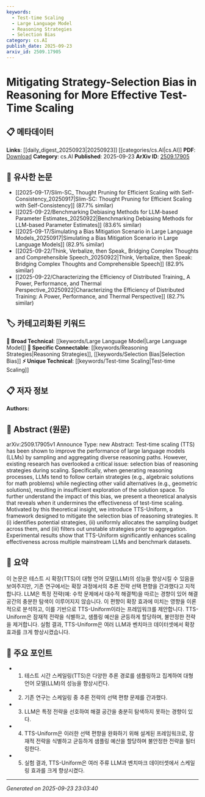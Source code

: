 ```yaml
---
keywords:
  - Test-time Scaling
  - Large Language Model
  - Reasoning Strategies
  - Selection Bias
category: cs.AI
publish_date: 2025-09-23
arxiv_id: 2509.17905
---
```


<!-- KEYWORD_LINKING_METADATA:
{
  "processed_timestamp": "2025-09-23T23:03:40.073910",
  "vocabulary_version": "1.0",
  "selected_keywords": [
    "Test-time Scaling",
    "Large Language Model",
    "Reasoning Strategies",
    "Selection Bias"
  ],
  "rejected_keywords": [],
  "similarity_scores": {
    "Test-time Scaling": 0.78,
    "Large Language Model": 0.7,
    "Reasoning Strategies": 0.8,
    "Selection Bias": 0.75
  },
  "extraction_method": "AI_prompt_based",
  "budget_applied": true,
  "candidates_json": {
    "candidates": [
      {
        "surface": "Test-time scaling",
        "canonical": "Test-time Scaling",
        "aliases": [
          "TTS"
        ],
        "category": "unique_technical",
        "rationale": "Test-time scaling is a novel approach specific to the paper, enhancing the performance of LLMs by exploring diverse reasoning paths.",
        "novelty_score": 0.85,
        "connectivity_score": 0.65,
        "specificity_score": 0.8,
        "link_intent_score": 0.78
      },
      {
        "surface": "Large Language Models",
        "canonical": "Large Language Model",
        "aliases": [
          "LLMs"
        ],
        "category": "broad_technical",
        "rationale": "Large Language Models are central to the paper's focus on improving reasoning strategy selection.",
        "novelty_score": 0.3,
        "connectivity_score": 0.9,
        "specificity_score": 0.6,
        "link_intent_score": 0.7
      },
      {
        "surface": "Reasoning strategies",
        "canonical": "Reasoning Strategies",
        "aliases": [
          "Reasoning Paths"
        ],
        "category": "specific_connectable",
        "rationale": "Reasoning strategies are crucial for understanding the selection bias and its impact on model performance.",
        "novelty_score": 0.65,
        "connectivity_score": 0.75,
        "specificity_score": 0.72,
        "link_intent_score": 0.8
      },
      {
        "surface": "Selection bias",
        "canonical": "Selection Bias",
        "aliases": [
          "Bias in Strategy Selection"
        ],
        "category": "specific_connectable",
        "rationale": "Selection bias is a key issue addressed in the paper, affecting the effectiveness of test-time scaling.",
        "novelty_score": 0.6,
        "connectivity_score": 0.7,
        "specificity_score": 0.68,
        "link_intent_score": 0.75
      }
    ],
    "ban_list_suggestions": [
      "performance",
      "method",
      "experiment"
    ]
  },
  "decisions": [
    {
      "candidate_surface": "Test-time scaling",
      "resolved_canonical": "Test-time Scaling",
      "decision": "linked",
      "scores": {
        "novelty": 0.85,
        "connectivity": 0.65,
        "specificity": 0.8,
        "link_intent": 0.78
      }
    },
    {
      "candidate_surface": "Large Language Models",
      "resolved_canonical": "Large Language Model",
      "decision": "linked",
      "scores": {
        "novelty": 0.3,
        "connectivity": 0.9,
        "specificity": 0.6,
        "link_intent": 0.7
      }
    },
    {
      "candidate_surface": "Reasoning strategies",
      "resolved_canonical": "Reasoning Strategies",
      "decision": "linked",
      "scores": {
        "novelty": 0.65,
        "connectivity": 0.75,
        "specificity": 0.72,
        "link_intent": 0.8
      }
    },
    {
      "candidate_surface": "Selection bias",
      "resolved_canonical": "Selection Bias",
      "decision": "linked",
      "scores": {
        "novelty": 0.6,
        "connectivity": 0.7,
        "specificity": 0.68,
        "link_intent": 0.75
      }
    }
  ]
}
-->

# Mitigating Strategy-Selection Bias in Reasoning for More Effective Test-Time Scaling

## 📋 메타데이터

**Links**: [[daily_digest_20250923|20250923]] [[categories/cs.AI|cs.AI]]
**PDF**: [Download](https://arxiv.org/pdf/2509.17905.pdf)
**Category**: cs.AI
**Published**: 2025-09-23
**ArXiv ID**: [2509.17905](https://arxiv.org/abs/2509.17905)

## 🔗 유사한 논문
- [[2025-09-17/Slim-SC_ Thought Pruning for Efficient Scaling with Self-Consistency_20250917|Slim-SC: Thought Pruning for Efficient Scaling with Self-Consistency]] (87.7% similar)
- [[2025-09-22/Benchmarking Debiasing Methods for LLM-based Parameter Estimates_20250922|Benchmarking Debiasing Methods for LLM-based Parameter Estimates]] (83.6% similar)
- [[2025-09-17/Simulating a Bias Mitigation Scenario in Large Language Models_20250917|Simulating a Bias Mitigation Scenario in Large Language Models]] (82.9% similar)
- [[2025-09-22/Think, Verbalize, then Speak_ Bridging Complex Thoughts and Comprehensible Speech_20250922|Think, Verbalize, then Speak: Bridging Complex Thoughts and Comprehensible Speech]] (82.9% similar)
- [[2025-09-22/Characterizing the Efficiency of Distributed Training_ A Power, Performance, and Thermal Perspective_20250922|Characterizing the Efficiency of Distributed Training: A Power, Performance, and Thermal Perspective]] (82.7% similar)

## 🏷️ 카테고리화된 키워드
**🧠 Broad Technical**: [[keywords/Large Language Model|Large Language Model]]
**🔗 Specific Connectable**: [[keywords/Reasoning Strategies|Reasoning Strategies]], [[keywords/Selection Bias|Selection Bias]]
**⚡ Unique Technical**: [[keywords/Test-time Scaling|Test-time Scaling]]

## 📋 저자 정보

**Authors:** 

## 📄 Abstract (원문)

arXiv:2509.17905v1 Announce Type: new 
Abstract: Test-time scaling (TTS) has been shown to improve the performance of large language models (LLMs) by sampling and aggregating diverse reasoning paths. However, existing research has overlooked a critical issue: selection bias of reasoning strategies during scaling. Specifically, when generating reasoning processes, LLMs tend to follow certain strategies (e.g., algebraic solutions for math problems) while neglecting other valid alternatives (e.g., geometric solutions), resulting in insufficient exploration of the solution space. To further understand the impact of this bias, we present a theoretical analysis that reveals when it undermines the effectiveness of test-time scaling. Motivated by this theoretical insight, we introduce TTS-Uniform, a framework designed to mitigate the selection bias of reasoning strategies. It (i) identifies potential strategies, (ii) uniformly allocates the sampling budget across them, and (iii) filters out unstable strategies prior to aggregation. Experimental results show that TTS-Uniform significantly enhances scaling effectiveness across multiple mainstream LLMs and benchmark datasets.

## 📝 요약

이 논문은 테스트 시 확장(TTS)이 대형 언어 모델(LLM)의 성능을 향상시킬 수 있음을 보여주지만, 기존 연구에서는 확장 과정에서의 추론 전략 선택 편향을 간과했다고 지적합니다. LLM은 특정 전략(예: 수학 문제에서 대수적 해결책)을 따르는 경향이 있어 해결 공간의 충분한 탐색이 이루어지지 않습니다. 이 편향이 확장 효과에 미치는 영향을 이론적으로 분석하고, 이를 기반으로 TTS-Uniform이라는 프레임워크를 제안합니다. TTS-Uniform은 잠재적 전략을 식별하고, 샘플링 예산을 균등하게 할당하며, 불안정한 전략을 제거합니다. 실험 결과, TTS-Uniform은 여러 LLM과 벤치마크 데이터셋에서 확장 효과를 크게 향상시켰습니다.

## 🎯 주요 포인트

- 1. 테스트 시간 스케일링(TTS)은 다양한 추론 경로를 샘플링하고 집계하여 대형 언어 모델(LLM)의 성능을 향상시킨다.
- 2. 기존 연구는 스케일링 중 추론 전략의 선택 편향 문제를 간과했다.
- 3. LLM은 특정 전략을 선호하여 해결 공간을 충분히 탐색하지 못하는 경향이 있다.
- 4. TTS-Uniform은 이러한 선택 편향을 완화하기 위해 설계된 프레임워크로, 잠재적 전략을 식별하고 균등하게 샘플링 예산을 할당하며 불안정한 전략을 필터링한다.
- 5. 실험 결과, TTS-Uniform은 여러 주류 LLM과 벤치마크 데이터셋에서 스케일링 효과를 크게 향상시켰다.


---

*Generated on 2025-09-23 23:03:40*